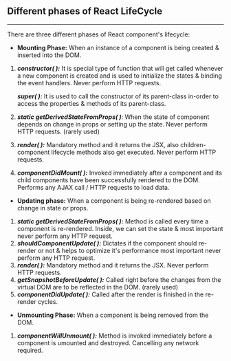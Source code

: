 ## **Different phases of React LifeCycle**

---

There are three different phases of React component's lifecycle:

* **Mounting Phase:** When an instance of a component is being created & inserted into the DOM.

1. ***constructor( ):*** It is special type of function that will get called whenever a new component is
   created and is used to initialize the states & binding the event handlers. Never perform HTTP requests.

   ***super( ):*** It is used to call the constructor of its parent-class in-order to access the properties & methods
   of its parent-class.
2. ***static getDerivedStateFromProps( )***: When the state of component depends on change in props or
   setting up the state. Never perform HTTP requests. (rarely used)
3. ***render( ):*** Mandatory method and it returns the JSX, also children-component lifecycle methods also get executed.
   Never perform HTTP requests.
4. ***componentDidMount( ):*** Invoked immediately after a component and its child components have been successfully rendered to the DOM. Performs any AJAX call / HTTP requests to load data.

* **Updating phase:** When a component is being re-rendered based on change in
  state or props.

1. ***static getDerivedStateFromProps( ):*** Method is called every time a component is re-rendered. Inside, we can set the state & most important never perform any HTTP request.
2. ***shouldComponentUpdate( ):*** Dictates if the component should re-render or not & helps to optimize it's performance most important never perform any HTTP request.
3. ***render( ):*** Mandatory method and it returns the JSX. Never perform HTTP requests.
4. ***getSnapshotBeforeUpdate( ):*** Called right before the changes from the virtual DOM are to be reflected in the DOM. (rarely used)
5. ***componentDidUpdate( ):*** Called after the render is finished in the re-render cycles.

* **Unmounting Phase:** When a component is being removed from the DOM.

1. ***componentWillUnmount( ):*** Method is invoked immediately before a component is umounted and destroyed.  Cancelling any network required.
